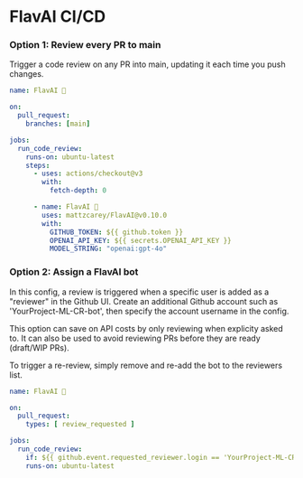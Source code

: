 # FlavAI CI/CD 

### Option 1: Review every PR to main

Trigger a code review on any PR into main, updating it each time you push changes.

```yaml
name: FlavAI 🚢

on:
  pull_request:
    branches: [main]

jobs:
  run_code_review:
    runs-on: ubuntu-latest
    steps:
      - uses: actions/checkout@v3
        with:
          fetch-depth: 0

      - name: FlavAI 🚢
        uses: mattzcarey/FlavAI@v0.10.0
        with:
          GITHUB_TOKEN: ${{ github.token }}
          OPENAI_API_KEY: ${{ secrets.OPENAI_API_KEY }}
          MODEL_STRING: "openai:gpt-4o"
```

### Option 2: Assign a FlavAI bot

In this config, a review is triggered when a specific user is added as a "reviewer" in the Github UI. Create an additional Github account such as 'YourProject-ML-CR-bot', then specify the account username in the config.

This option can save on API costs by only reviewing when explicity asked to. It can also be used to avoid reviewing PRs before they are ready (draft/WIP PRs).

To trigger a re-review, simply remove and re-add the bot to the reviewers list.

```yaml
name: FlavAI 🚢

on:
  pull_request:
    types: [ review_requested ]

jobs:
  run_code_review:
    if: ${{ github.event.requested_reviewer.login == 'YourProject-ML-CR-bot'}}
    runs-on: ubuntu-latest
```

